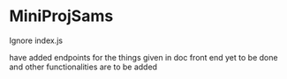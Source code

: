 # MiniProjSams

Ignore index.js

have added endpoints for the things given in doc
front end yet to be done and other functionalities are to be added
